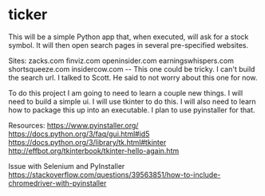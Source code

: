 # ticker

This will be a simple Python app that, when executed, will ask for a stock
symbol. It will then open search pages in several pre-specified websites.


Sites:
zacks.com
finviz.com
openinsider.com
earningswhispers.com
shortsqueeze.com
insidercow.com  -- This one could be tricky. I can't build the search url.
    I talked to Scott. He said to not worry about this one for now.

To do this project I am going to need to learn a couple new things. I will need
to build a simple ui. I will use tkinter to do this. I will also need to learn
how to package this up into an executable. I plan to use pyinstaller for that.

Resources:
https://www.pyinstaller.org/
https://docs.python.org/3/faq/gui.html#id5
https://docs.python.org/3/library/tk.html#tkinter
http://effbot.org/tkinterbook/tkinter-hello-again.htm

Issue with Selenium and PyInstaller
https://stackoverflow.com/questions/39563851/how-to-include-chromedriver-with-pyinstaller
